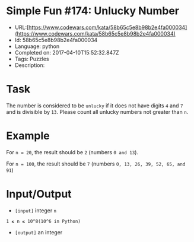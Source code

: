 # Simple Fun #174: Unlucky Number

 - URL:[https://www.codewars.com/kata/58b65c5e8b98b2e4fa000034](https://www.codewars.com/kata/58b65c5e8b98b2e4fa000034)
 - Id: 58b65c5e8b98b2e4fa000034
 - Language: python
 - Completed on: 2017-04-10T15:52:32.847Z
 - Tags: Puzzles
 - Description:
# Task
 The number is considered to be `unlucky` if it does not have digits `4` and `7` and is divisible by `13`. Please count all unlucky numbers not greater than `n`.

# Example

 For `n = 20`, the result should be `2` (numbers `0 and 13`).
 
 For `n = 100`, the result should be `7` (numbers `0, 13, 26, 39, 52, 65, and 91`)
 
# Input/Output


 - `[input]` integer `n`

 `1 ≤ n ≤ 10^8(10^6 in Python)`


 - `[output]` an integer
